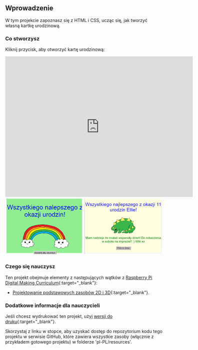 ## Wprowadzenie

W tym projekcie zapoznasz się z HTML i CSS, ucząc się, jak tworzyć własną kartkę urodzinową.

### Co stworzysz

Kliknij przycisk, aby otworzyć kartę urodzinową:

<div class="trinket">
  <iframe src="https://trinket.io/embed/html/d2c4029f55?outputOnly=true&start=result" width="600" height="450" frameborder="0" marginwidth="0" marginheight="0" allowfullscreen>
  </iframe>
  <img src="images/birthday-final.png">
</div>

### Czego się nauczysz

Ten projekt obejmuje elementy z następujących wątków z [Raspberry Pi Digital Making Curriculum](http://rpf.io/curriculum){:target="_blank"}:

+ [Projektowanie podstawowych zasobów 2D i 3D](https://www.raspberrypi.org/curriculum/design/creator){:target="_blank"}.

### Dodatkowe informacje dla nauczycieli

Jeśli chcesz wydrukować ten projekt, użyj [wersji do druku](https://projects.raspberrypi.org/pl-PL/projects/happy-birthday/print){:target="_blank"}.

Skorzystaj z linku w stopce, aby uzyskać dostęp do repozytorium kodu tego projektu w serwisie GitHub, które zawiera wszystkie zasoby (włącznie z przykładem gotowego projektu) w folderze 'pl-PL/resources'.